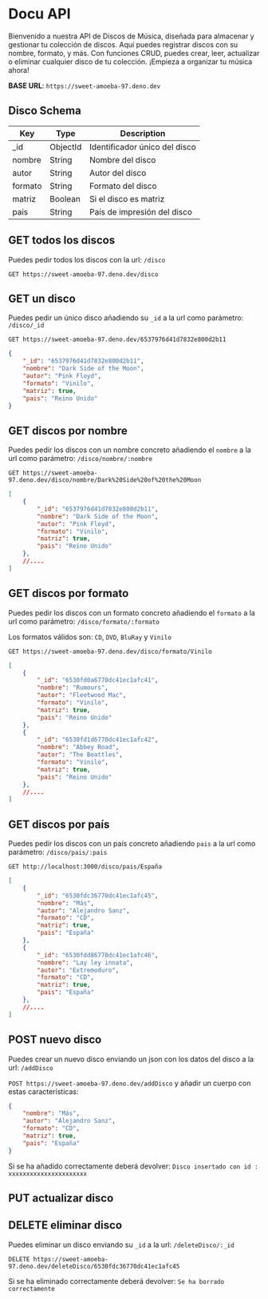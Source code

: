# Docu API
Bienvenido a nuestra API de Discos de Música, diseñada para almacenar y gestionar tu colección de discos. Aquí puedes registrar discos con su nombre, formato, y más. Con funciones CRUD, puedes crear, leer, actualizar o eliminar cualquier disco de tu colección. ¡Empieza a organizar tu música ahora!

**BASE URL**: `https://sweet-amoeba-97.deno.dev`

## Disco Schema

| Key     | Type     | Description                   |
|---------|----------|-------------------------------|
| _id     | ObjectId | Identificador único del disco |
| nombre  | String   | Nombre del disco              |
| autor   | String   | Autor del disco               |
| formato | String   | Formato del disco             |
| matriz  | Boolean  | Si el disco es matriz         |
| pais    | String   | País de impresión del disco   |


## GET todos los discos
Puedes pedir todos los discos con la url: `/disco`

`GET https://sweet-amoeba-97.deno.dev/disco`


## GET un disco
Puedes pedir un único disco añadiendo su `_id` a la url como parámetro: `/disco/_id`

`GET https://sweet-amoeba-97.deno.dev/6537976d41d7832e800d2b11`

```` json
{
    "_id": "6537976d41d7832e800d2b11",
    "nombre": "Dark Side of the Moon",
    "autor": "Pink Floyd",
    "formato": "Vinilo",
    "matriz": true,
    "pais": "Reino Unido"
}
````

## GET discos por nombre
Puedes pedir los discos con un nombre concreto añadiendo el `nombre` a la url como parámetro: `/disco/nombre/:nombre`

`GET https://sweet-amoeba-97.deno.dev/disco/nombre/Dark%20Side%20of%20the%20Moon`

```` json
[
    {
        "_id": "6537976d41d7832e800d2b11",
        "nombre": "Dark Side of the Moon",
        "autor": "Pink Floyd",
        "formato": "Vinilo",
        "matriz": true,
        "pais": "Reino Unido"
    },
    //....
]
````

## GET discos por formato
Puedes pedir los discos con un formato concreto añadiendo el `formato` a la url como parámetro: `/disco/formato/:formato`

Los formatos válidos son: `CD`, `DVD`, `BluRay` y `Vinilo`

`GET https://sweet-amoeba-97.deno.dev/disco/formato/Vinilo`

```` json
[
    {
        "_id": "6530fd0a6770dc41ec1afc41",
        "nombre": "Rumours",
        "autor": "Fleetwood Mac",
        "formato": "Vinilo",
        "matriz": true,
        "pais": "Reino Unido"
    },
    {
        "_id": "6530fd1d6770dc41ec1afc42",
        "nombre": "Abbey Road",
        "autor": "The Beattles",
        "formato": "Vinilo",
        "matriz": true,
        "pais": "Reino Unido"
    },
    //....
]
````

## GET discos por país
Puedes pedir los discos con un país concreto añadiendo `pais` a la url como parámetro: `/disco/pais/:pais`

`GET http://localhost:3000/disco/pais/España`

```` json
[
    {
        "_id": "6530fdc36770dc41ec1afc45",
        "nombre": "Más",
        "autor": "Alejandro Sanz",
        "formato": "CD",
        "matriz": true,
        "pais": "España"
    },
    {
        "_id": "6530fdd86770dc41ec1afc46",
        "nombre": "Lay ley innata",
        "autor": "Extremoduro",
        "formato": "CD",
        "matriz": true,
        "pais": "España"
    },
    //....
]
````

## POST nuevo disco
Puedes crear un nuevo disco enviando un json con los datos del disco a la url: `/addDisco`

`POST https://sweet-amoeba-97.deno.dev/addDisco` y añadir un cuerpo con estas características:
````json
{
    "nombre": "Más",
    "autor": "Alejandro Sanz",
    "formato": "CD",
    "matriz": true,
    "pais": "España"
}
````
Si se ha añadido correctamente deberá devolver: `Disco insertado con id : xxxxxxxxxxxxxxxxxxxxxx`

## PUT actualizar disco

## DELETE eliminar disco
Puedes eliminar un disco enviando su `_id` a la url: `/deleteDisco/:_id`

`DELETE https://sweet-amoeba-97.deno.dev/deleteDisco/6530fdc36770dc41ec1afc45`

Si se ha eliminado correctamente deberá devolver: `Se ha borrado correctamente`

